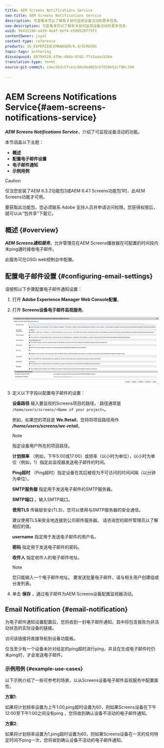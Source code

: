 ```yaml
---
title: AEM Screens Notifications Service
seo-title: AEM Screens Notifications Service
description: 可查看本页以了解有关如何监视设备活动的更多信息。
seo-description: 可查看本页以了解有关如何监视设备活动的更多信息。
uuid: 9843219d-ed39-4e4f-bef4-e500528ff9f1
contentOwner: jsyal
content-type: reference
products: SG_EXPERIENCEMANAGER/6.4/SCREENS
topic-tags: authoring
discoiquuid: 8879e510-4f0e-46da-87d2-77c5aaacb26e
translation-type: tm+mt
source-git-commit: cdec5b3c57ce1c80c0ed6b5cb7650b52cf9bc340

---
```



# AEM Screens Notifications Service{#aem-screens-notifications-service}

<!--removed from metadata: admitteddomains: @adobe.com;@caesars.com-->

***AEM Screens Notifications Service***，介绍了可监视设备活动的功能。

本节涵盖以下主题：

* **概述**
* **配置电子邮件设置**
* **电子邮件通知**
* **示例用例**

>[!CAUTION]
>
>仅当您安装了AEM 6.3.2功能包3或AEM 6.4.1 Screens功能包1时，此AEM Screens功能才可用。
>
>要获取此功能包，您必须联系 Adobe 支持人员并申请访问权限。您获得权限后，就可以从“包共享”下载它。

## 概述 {#overview}

***AEM Screens通知服务***，允许管理员在AEM Screens播放器在可配置的时间段内未ping通时接收电子邮件。

此服务可在OSGi web控制台中配置。

## 配置电子邮件设置 {#configuring-email-settings}

请按照以下步骤配置电子邮件通知设置：

1. 打开 **Adobe Experience Manager Web Console配置**。
1. 打开 **Screens设备电子邮件监视服务**。

   ![screen_shot_2018-04-26at44602pm](assets/screen_shot_2018-04-26at44602pm.png)

1. 定义以下字段以配置电子邮件的设置：

   **设备路径** 输入要监视的Screens项目的路径。 路径通常是 `/home/users/screens/<Name of your project>`。

   例如，如果您的项目是 **We.Retail**，您将将项目路径用作 ***/home/users/screens/we-retail***。

   >[!NOTE]
   >
   >指定设备用户所在的项目路径。

   **计划频率** （例如，下午5:00或17:00）或频率（以小时为单位），以小时为单位（例如，1）指定此监视器发送电子邮件的时间。

   **Ping超时** （Ping超时）指定设备在其后被视为不可访问的时间间隔（以分钟为单位）。

   **SMTP服务器** 指定用于发送电子邮件的SMTP服务器。

   **SMTP端口** 。输入SMTP端口。

   **使用TLS** 传输层安全(TLS)，您可以使用与SMTP服务器的安全通信。

   建议使用TLS来安全地连接到公司邮件服务器。 请咨询您的邮件管理员以了解相应的值。

   **username** 指定用于发送电子邮件的用户名。

   **密码** 指定用于发送电子邮件的密码。

   **收件人** 指定收件人的电子邮件地址。

   >[!NOTE]
   >
   >您只能输入一个电子邮件地址。 要发送批量电子邮件，请与相关用户创建组或分发列表。

1. 单击 **保存** ，通过电子邮件为AEM Screens设备配置监视器活动。

## Email Notification {#email-notification}

为电子邮件通知设置配置后，您将收到一封电子邮件通知，其中将包含报告为非活动状态的实际设备的链接。

访问该链接将直接导航到设备功能板。

仅当至少有一个设备未针对给定的ping超时进行ping，并且在生成电子邮件时仍未ping时，才会发送电子邮件。

### 示例用例 {#example-use-cases}

以下示例介绍了一些可参考的场景，以从Screens设备电子邮件监视服务中配置属性。

**方案1**:

如果将计划频率设置为上午1:00,ping超时设置为60，则如果Screens设备在下午12:00至下午1:00之间没有ping ，您将收到确认设备不活动的电子邮件通知。

**方案2**:

如果将计划频率设置为1,ping超时设置为60，则如果Screens设备在一天的任何特定时间不ping一次，您将收到确认设备不活动的电子邮件通知。
